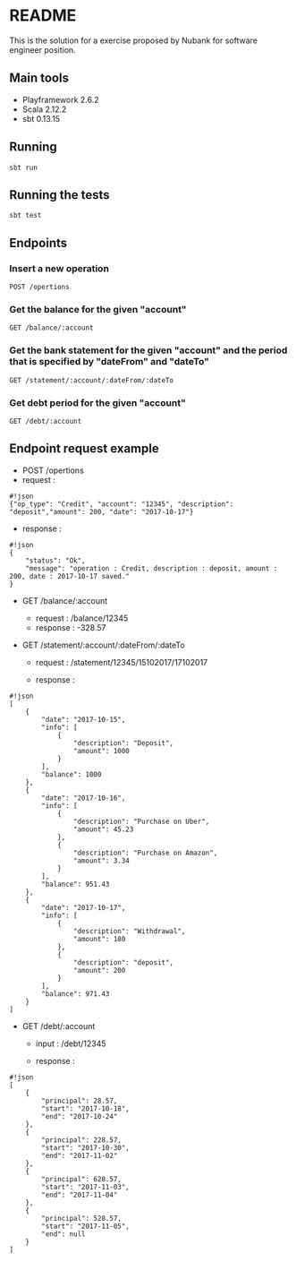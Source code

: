 # README #

This is the solution for a exercise proposed by Nubank for software engineer position.

## Main tools

* Playframework 2.6.2
* Scala 2.12.2
* sbt 0.13.15

## Running 

    sbt run

## Running the tests

    sbt test

## Endpoints

### Insert a new operation
    POST /opertions

### Get the balance for the given "account"
    GET /balance/:account


### Get the bank statement for the given "account" and the period that is specified by "dateFrom" and "dateTo" 
    GET /statement/:account/:dateFrom/:dateTo

### Get debt period for the given "account" 
    GET /debt/:account


## Endpoint request example

* POST /opertions
* request :
    
```
#!json    
{"op_type": "Credit", "account": "12345", "description": "deposit","amount": 200, "date": "2017-10-17"}
```

* response :


```
#!json
{
    "status": "Ok", 
    "message": "operation : Credit, description : deposit, amount : 200, date : 2017-10-17 saved."
}
```

* GET /balance/:account
    * request : /balance/12345
    * response : -328.57

* GET /statement/:account/:dateFrom/:dateTo
    * request : /statement/12345/15102017/17102017
    
    * response : 
```
#!json
[
    {
        "date": "2017-10-15",
        "info": [
            {
                "description": "Deposit",
                "amount": 1000
            }
        ],
        "balance": 1000
    },
    {
        "date": "2017-10-16",
        "info": [
            {
                "description": "Purchase on Uber",
                "amount": 45.23
            },
            {
                "description": "Purchase on Amazon",
                "amount": 3.34
            }
        ],
        "balance": 951.43
    },
    {
        "date": "2017-10-17",
        "info": [
            {
                "description": "Withdrawal",
                "amount": 180
            },
            {
                "description": "deposit",
                "amount": 200
            }
        ],
        "balance": 971.43
    }
]
```
* GET /debt/:account
    * input : /debt/12345
    
    * response : 
```
#!json
[
    {
        "principal": 28.57,
        "start": "2017-10-18",
        "end": "2017-10-24"
    },
    {
        "principal": 228.57,
        "start": "2017-10-30",
        "end": "2017-11-02"
    },
    {
        "principal": 628.57,
        "start": "2017-11-03",
        "end": "2017-11-04"
    },
    {
        "principal": 528.57,
        "start": "2017-11-05",
        "end": null
    }
]
```

